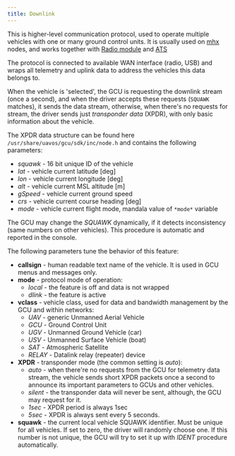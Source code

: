 ```yaml
---
title: Downlink
---
```


This is higher-level communication protocol, used to operate multiple vehicles with one or many ground control units. It is usually used on [mhx](/hw/nodes/mhx.md) nodes, and works together with [Radio module](#radio) and [ATS](#antenna-tracking-system)

The protocol is connected to available WAN interface (radio, USB) and wraps all telemetry and uplink data to address the vehicles this data belongs to.

When the vehicle is 'selected', the GCU is requesting the downlink stream (once a second), and when the driver accepts these requests (`SQUAWK` matches), it sends the data stream, otherwise, when there's no requests for stream, the driver sends just *transponder data* (XPDR), with only basic information about the vehicle.

The XPDR data structure can be found here `/usr/share/uavos/gcu/sdk/inc/node.h` and contains  the following parameters:

- *squawk* - 16 bit unique ID of the vehicle
- *lat* - vehicle current latitude [deg]
- *lon* - vehicle current longitude [deg]
- *alt* - vehicle current MSL altitude [m]
- *gSpeed* - vehicle current ground speed
- *crs* - vehicle current course heading [deg]
- *mode* - vehicle current flight mode, mandala value of `*mode*` variable

The GCU may change the *SQUAWK* dynamically, if it detects inconsistency (same numbers on other vehicles). This procedure is automatic and reported in the console.

The following parameters tune the behavior of this feature:

- **callsign**  - human readable text name of the vehicle. It is used in GCU menus and messages only.
- **mode**      - protocol mode of operation:
    - *local* - the feature is off and data is not wrapped
    - *dlink* - the feature is active
- **vclass**    - vehicle class, used for data and bandwidth management by the GCU and within networks:
    - *UAV* - generic Unmanned Aerial Vehicle
    - *GCU* - Ground Control Unit
    - *UGV* - Unmanned Ground Vehicle (car)
    - *USV* - Unmanned Surface Vehicle (boat)
    - *SAT* - Atmospheric Satellite
    - *RELAY* - Datalink relay (repeater) device
- **XPDR**      - transponder mode (the common setting is *auto*):
    - *auto* - when there're no requests from the GCU for telemetry data stream, the vehicle sends short XPDR packets once a second to announce its important parameters to GCUs and other vehicles.
    - *silent* - the transponder data will never be sent, although, the GCU may request for it.
    - *1sec* - XPDR period is always 1sec
    - *5sec* - XPDR is always sent every 5 seconds.
- **squawk**    - the current local vehicle SQUAWK identifier. Must be unique for all vehicles. If set to zero, the driver will randomly choose one. If this number is not unique, the GCU will try to set it up with *IDENT* procedure automatically.
